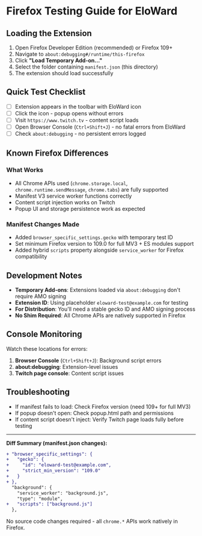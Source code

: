 # Firefox Testing Guide for EloWard

## Loading the Extension

1. Open Firefox Developer Edition (recommended) or Firefox 109+
2. Navigate to `about:debugging#/runtime/this-firefox`
3. Click **"Load Temporary Add-on..."**
4. Select the folder containing `manifest.json` (this directory)
5. The extension should load successfully

## Quick Test Checklist

- [ ] Extension appears in the toolbar with EloWard icon
- [ ] Click the icon - popup opens without errors
- [ ] Visit `https://www.twitch.tv` - content script loads
- [ ] Open Browser Console (`Ctrl+Shift+J`) - no fatal errors from EloWard
- [ ] Check `about:debugging` - no persistent errors logged

## Known Firefox Differences

### What Works
- All Chrome APIs used (`chrome.storage.local`, `chrome.runtime.sendMessage`, `chrome.tabs`) are fully supported
- Manifest V3 service worker functions correctly
- Content script injection works on Twitch
- Popup UI and storage persistence work as expected

### Manifest Changes Made
- Added `browser_specific_settings.gecko` with temporary test ID
- Set minimum Firefox version to 109.0 for full MV3 + ES modules support
- Added hybrid `scripts` property alongside `service_worker` for Firefox compatibility

## Development Notes

- **Temporary Add-ons**: Extensions loaded via `about:debugging` don't require AMO signing
- **Extension ID**: Using placeholder `eloward-test@example.com` for testing
- **For Distribution**: You'll need a stable gecko ID and AMO signing process
- **No Shim Required**: All Chrome APIs are natively supported in Firefox

## Console Monitoring

Watch these locations for errors:
1. **Browser Console** (`Ctrl+Shift+J`): Background script errors
2. **about:debugging**: Extension-level issues
3. **Twitch page console**: Content script issues

## Troubleshooting

- If manifest fails to load: Check Firefox version (need 109+ for full MV3)
- If popup doesn't open: Check popup.html path and permissions
- If content script doesn't inject: Verify Twitch page loads fully before testing

---

**Diff Summary (manifest.json changes):**
```diff
+ "browser_specific_settings": {
+   "gecko": {
+     "id": "eloward-test@example.com", 
+     "strict_min_version": "109.0"
+   }
+ },
  "background": {
    "service_worker": "background.js",
    "type": "module",
+   "scripts": ["background.js"]
  },
```

No source code changes required - all `chrome.*` APIs work natively in Firefox.